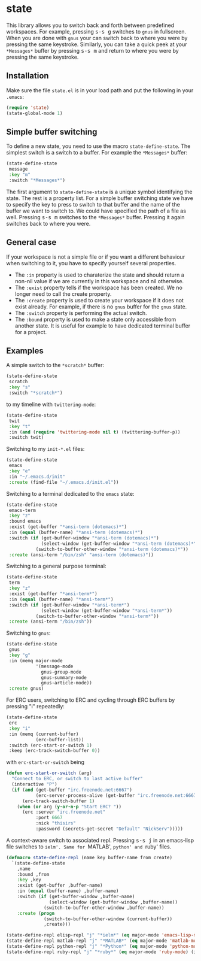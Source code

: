 # state

This library allows you to switch back and forth between predefined
workspaces. For example, pressing <kbd>s-s g</kbd> switches to `gnus`
in fullscreen. When you are done with `gnus` your can switch back to
where you were by pressing the same keystroke. Similarly, you can take
a quick peek at your `*Messages*` buffer by pressing <kbd>s-s m</kbd>
and return to where you were by pressing the same keystroke.

## Installation

Make sure the file `state.el` is in your load path and put the
following in your `.emacs`:
```lisp
(require 'state)
(state-global-mode 1)
```

## Simple buffer switching

To define a new state, you need to use the macro `state-define-state`.
The simplest switch is a switch to a buffer. For example the
`*Messages*` buffer:
```lisp
(state-define-state
 message
 :key "m"
 :switch "*Messages*")
```
The first argument to `state-define-state` is a unique symbol
identifying the state. The rest is a property list. For a simple
buffer switching state we have to specify the key to press to switch
to that buffer and the name of the buffer we want to switch to. We
could have specified the path of a file as well. Pressing <kbd>s-s
m</kbd> switches to the `*Messages*` buffer. Pressing it again
switches back to where you were.

## General case

If your workspace is not a simple file or if you want a different
behaviour when switching to it, you have to specify yourself several
properties.
- The `:in` property is used to charaterize the state and
should return a non-nil value if we are currently in this workspace
and nil otherwise.
- The `:exist` property tells if the workspace has been created. We no
  longer need to call the create property.
- The `:create` property is used to create your workspace if it does
  not exist already. For example, if there is no `gnus` buffer for the
  `gnus` state.
- The `:switch` property is performing the actual switch.
- The `:bound` property is used to make a state only accessible from
another state. It is useful for example to have dedicated terminal
buffer for a project.

## Examples

A simple switch to the `*scratch*` buffer:
```lisp
(state-define-state
 scratch
 :key "s"
 :switch "*scratch*")
```
to my timeline with `twittering-mode`:
```lisp
(state-define-state
 twit
 :key "t"
 :in (and (require 'twittering-mode nil t) (twittering-buffer-p))
 :switch twit)
```
Switching to my `init-*.el` files:
```lisp
(state-define-state
 emacs
 :key "e"
 :in "~/.emacs.d/init"
 :create (find-file "~/.emacs.d/init.el"))
```
Switching to a terminal dedicated to the `emacs` state:
```lisp
(state-define-state
 emacs-term
 :key "z"
 :bound emacs
 :exist (get-buffer "*ansi-term (dotemacs)*")
 :in (equal (buffer-name) "*ansi-term (dotemacs)*")
 :switch (if (get-buffer-window "*ansi-term (dotemacs)*")
             (select-window (get-buffer-window "*ansi-term (dotemacs)*"))
           (switch-to-buffer-other-window "*ansi-term (dotemacs)*"))
 :create (ansi-term "/bin/zsh" "ansi-term (dotemacs)"))
```
Switching to a general purpose terminal:
```lisp
(state-define-state
 term
 :key "z"
 :exist (get-buffer "*ansi-term*")
 :in (equal (buffer-name) "*ansi-term*")
 :switch (if (get-buffer-window "*ansi-term*")
             (select-window (get-buffer-window "*ansi-term*"))
           (switch-to-buffer-other-window "*ansi-term*"))
 :create (ansi-term "/bin/zsh"))
```
Switching to `gnus`:
```lisp
(state-define-state
 gnus
 :key "g"
 :in (memq major-mode
           '(message-mode
             gnus-group-mode
             gnus-summary-mode
             gnus-article-mode))
 :create gnus)
```
For ERC users, switching to ERC and cycling through ERC buffers by
pressing "i" repeatedly:
```lisp
(state-define-state
 erc
 :key "i"
 :in (memq (current-buffer)
           (erc-buffer-list))
 :switch (erc-start-or-switch 1)
 :keep (erc-track-switch-buffer 0))
```
with `erc-start-or-switch` being
```lisp
(defun erc-start-or-switch (arg)
  "Connect to ERC, or switch to last active buffer"
  (interactive "P")
  (if (and (get-buffer "irc.freenode.net:6667")
           (erc-server-process-alive (get-buffer "irc.freenode.net:6667")))
      (erc-track-switch-buffer 1)
    (when (or arg (y-or-n-p "Start ERC? "))
      (erc :server "irc.freenode.net"
           :port 6667
           :nick "thisirs"
           :password (secrets-get-secret "Default" "NickServ")))))
```
A context-aware switch to associated repl. Pressing <kbd>s-s j</kbd>
in an emacs-lisp file switches to `ielm'. Same for `MATLAB', `python'
and `ruby' files.
```lisp
(defmacro state-define-repl (name key buffer-name from create)
  `(state-define-state
    ,name
    :bound ,from
    :key ,key
    :exist (get-buffer ,buffer-name)
    :in (equal (buffer-name) ,buffer-name)
    :switch (if (get-buffer-window ,buffer-name)
                (select-window (get-buffer-window ,buffer-name))
              (switch-to-buffer-other-window ,buffer-name))
    :create (progn
              (switch-to-buffer-other-window (current-buffer))
              ,create)))

(state-define-repl elisp-repl "j" "*ielm*" (eq major-mode 'emacs-lisp-mode) (ielm))
(state-define-repl matlab-repl "j" "*MATLAB*" (eq major-mode 'matlab-mode) (matlab-shell))
(state-define-repl python-repl "j" "*Python*" (eq major-mode 'python-mode) (run-python "/usr/bin/python2.7"))
(state-define-repl ruby-repl "j" "*ruby*" (eq major-mode 'ruby-mode) (inf-ruby))
```
